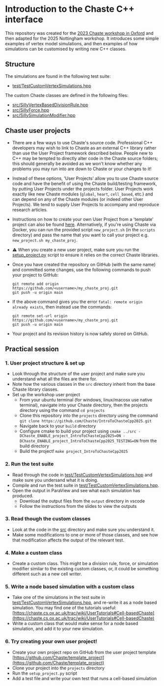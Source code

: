 # Introduction to the Chaste C++ interface

This repository was created for the [2023 Chaste workshop in Oxford](https://chaste.github.io/workshops/2023-09-11/) and then adapted for the 2025 Nottingham workshop.
It introduces some simple examples of vertex model simulations, and then examples of how simulations can be customised by writing new C++ classes.

## Structure

The simulations are found in the following test suite:
- [test/TestCustomVertexSimulations.hpp](./test/TestCustomVertexSimulations.hpp)

The custom Chaste classes are defined in the following files:
- [src/SillyVertexBasedDivisionRule.hpp](./src/SillyVertexBasedDivisionRule.hpp)
- [src/SillyForce.hpp](./src/SillyForce.hpp)
- [src/SillySimulationModifier.hpp](./src/SillySimulationModifier.hpp)

## Chaste user projects

* There are a few ways to use Chaste's source code. Professional C++ developers may wish to link to Chaste as an external C++ library rather than use the User Project framework described below. People new to C++ may be tempted to directly alter code in the Chaste source folders; this should generally be avoided as we won't know whether any problems you may run into are down to Chaste or your changes to it!

* Instead of these options, 'User Projects' allow you to use Chaste source code and have the benefit of using the Chaste build/testing framework, by putting User Projects under the projects folder. User Projects work exactly like new Chaste modules (`global`, `heart`, `cell_based`, etc.) and can depend on any of the Chaste modules (or indeed other User Projects). We tend to supply User Projects to accompany and reproduce research articles.

* Instructions on how to create your own User Project from a 'template' project can also be found [here](https://chaste.cs.ox.ac.uk/trac/wiki/ChasteGuides/UserProjects). Alternatively, if you're using Chaste via Docker, you can run the provided script `new_project.sh` (in the `scripts` directory) and pass the name that you want to call your project e.g. `new_project.sh my_chaste_proj`.

* ⚠️ When you create a new user project, make sure you run the [setup_project.py](https://github.com/Chaste/template_project/blob/main/setup_project.py) script to ensure it relies on the correct Chaste libraries.

* Once you have created the repository on GitHub (with the same name) and committed some changes, use the following commands to push your project to GitHub:
  ```
  git remote add origin https://github.com/<username>/my_chaste_proj.git
  git push -u origin main
  ```

* If the above command gives you the error `fatal: remote origin already exists`, then instead use the commands:
  ```
  git remote set-url origin https://github.com/<username>/my_chaste_proj.git
  git push -u origin main
  ```

* Your project and its revision history is now safely stored on GitHub.

## Practical session

### 1. User project structure & set up

- Look through the structure of the user project and make sure you understand what all the files are there for.
- Note how the various classes in the `src` directory inherit from the base Chaste library classes.
- Set up the workshop user project
  - From your ubuntu terminal (for windows, linux/macosx use native terminal), navigate into your Chaste directory, then the projects directory using the command `cd projects`
  - Clone this repository into the `projects` directory using the command `git clone https://github.com/Chaste/IntroToChasteCpp2025.git`
  - Navigate back to your `build` directory
  - Configure cmake to build your project using `cmake ../src -DChaste_ENABLE_project_IntroToChasteCpp2025=ON -DChaste_ENABLE_project_IntroToChasteCpp2025_TESTING=ON` from the build directory
  - Build the project! `make project_IntroToChasteCpp2025`

### 2. Run the test suite

- Read through the code in [test/TestCustomVertexSimulations.hpp](./test/TestCustomVertexSimulations.hpp) and make sure you undersand what it is doing.
- Compile and run the test suite in [test/TestCustomVertexSimulations.hpp](./test/TestCustomVertexSimulations.hpp).
- Open the output in ParaView and see what each simulation has produced.
  - Download the output files from the `output` directory in vscode
  - Follow the instructions from the slides to view the outputs

### 3. Read though the custom classes

- Look at the code in the [src](./src) directory and make sure you understand it.
- Make some modifications to one or more of those classes, and see how that modification affects the output of the relevant test.

### 4. Make a custom class

- Create a custom class. This might be a division rule, force, or simulation modifier similar to the existing custom classes, or, it could be something different such as a new cell writer.

### 5. Write a node based simulation with a custom class

- Take one of the simulations in the test suite in [test/TestCustomVertexSimulations.hpp](./test/TestCustomVertexSimulations.hpp), and re-write it as a node based simulation. You may find one of the tutorials useful: [https://chaste.cs.ox.ac.uk/trac/wiki/UserTutorials#Cell-basedChaste](https://chaste.cs.ox.ac.uk/trac/wiki/UserTutorials#Cell-basedChaste)
- Write a custom class that would make sense for a node based simulation, and add it to your new simulation.

### 6. Try creating your own user project!
- Create your own project repo on GitHub from the user project template [https://github.com/Chaste/template_project](https://github.com/Chaste/template_project)
- Clone your project into the `projects` directory
- Run the `setup_project.py` script
- Add a test file and write your own test that runs a cell-based simulation
